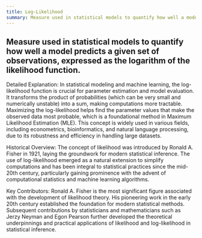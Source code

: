 ```yaml
---
title: Log-Likelihood
summary: Measure used in statistical models to quantify how well a model predicts a given set of observations, expressed as the logarithm of the likelihood function.
---
```

## Measure used in statistical models to quantify how well a model predicts a given set of observations, expressed as the logarithm of the likelihood function.

Detailed Explanation:
In statistical modeling and machine learning, the log-likelihood function is crucial for parameter estimation and model evaluation. It transforms the product of probabilities (which can be very small and numerically unstable) into a sum, making computations more tractable. Maximizing the log-likelihood helps find the parameter values that make the observed data most probable, which is a foundational method in Maximum Likelihood Estimation (MLE). This concept is widely used in various fields, including econometrics, bioinformatics, and natural language processing, due to its robustness and efficiency in handling large datasets.

Historical Overview:
The concept of likelihood was introduced by Ronald A. Fisher in 1921, laying the groundwork for modern statistical inference. The use of log-likelihood emerged as a natural extension to simplify computations and has been integral to statistical practices since the mid-20th century, particularly gaining prominence with the advent of computational statistics and machine learning algorithms.

Key Contributors:
Ronald A. Fisher is the most significant figure associated with the development of likelihood theory. His pioneering work in the early 20th century established the foundation for modern statistical methods. Subsequent contributions by statisticians and mathematicians such as Jerzy Neyman and Egon Pearson further developed the theoretical underpinnings and practical applications of likelihood and log-likelihood in statistical inference.